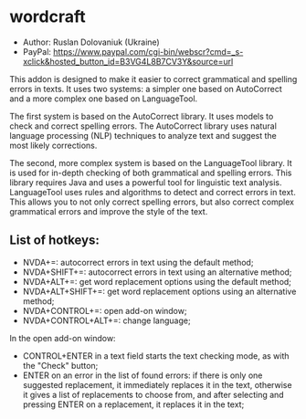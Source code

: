 # wordcraft

* Author: Ruslan Dolovaniuk (Ukraine)
* PayPal: https://www.paypal.com/cgi-bin/webscr?cmd=_s-xclick&hosted_button_id=B3VG4L8B7CV3Y&source=url


This addon is designed to make it easier to correct grammatical and spelling errors in texts.
It uses two systems: a simpler one based on AutoCorrect and a more complex one based on LanguageTool.

The first system is based on the AutoCorrect library.
It uses models to check and correct spelling errors. The AutoCorrect library uses natural language processing (NLP) techniques to analyze text and suggest the most likely corrections.

The second, more complex system is based on the LanguageTool library.
It is used for in-depth checking of both grammatical and spelling errors. This library requires Java and uses a powerful tool for linguistic text analysis.
LanguageTool uses rules and algorithms to detect and correct errors in text. This allows you to not only correct spelling errors, but also correct complex grammatical errors and improve the style of the text.

## List of hotkeys:
* NVDA+=: autocorrect errors in text using the default method;
* NVDA+SHIFT+=: autocorrect errors in text using an alternative method;
* NVDA+ALT+=: get word replacement options using the default method;
* NVDA+ALT+SHIFT+=: get word replacement options using an alternative method;
* NVDA+CONTROL+=: open add-on window;
* NVDA+CONTROL+ALT+=: change language;

In the open add-on window:
* CONTROL+ENTER in a text field starts the text checking mode, as with the "Check" button;
* ENTER on an error in the list of found errors: if there is only one suggested replacement, it immediately replaces it in the text, otherwise it gives a list of replacements to choose from, and after selecting and pressing ENTER on a replacement, it replaces it in the text;
